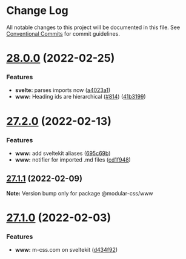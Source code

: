# Change Log

All notable changes to this project will be documented in this file.
See [Conventional Commits](https://conventionalcommits.org) for commit guidelines.

# [28.0.0](https://github.com/tivac/modular-css/compare/v27.2.0...v28.0.0) (2022-02-25)


### Features

* **svelte:** parses imports now ([a4023a1](https://github.com/tivac/modular-css/commit/a4023a1a5f671ffff2d3b420e059860012d5b7f9))
* **www:** Heading ids are hierarchical ([#814](https://github.com/tivac/modular-css/issues/814)) ([41b3199](https://github.com/tivac/modular-css/commit/41b31992ccbbdf49287f591c1e63fbe9307a3095))





# [27.2.0](https://github.com/tivac/modular-css/compare/v27.1.1...v27.2.0) (2022-02-13)


### Features

* **www:** add sveltekit aliases ([695c69b](https://github.com/tivac/modular-css/commit/695c69b3343336beaf6dd536b2a94ea702fae201))
* **www:** notifier for imported .md files ([cd1f948](https://github.com/tivac/modular-css/commit/cd1f948a1ff5e76c574da011f475c523bb18876d))





## [27.1.1](https://github.com/tivac/modular-css/compare/v27.1.0...v27.1.1) (2022-02-09)

**Note:** Version bump only for package @modular-css/www





# [27.1.0](https://github.com/tivac/modular-css/compare/v27.0.3...v27.1.0) (2022-02-03)


### Features

* **www:** m-css.com on sveltekit ([d434f92](https://github.com/tivac/modular-css/commit/d434f927a4201df8d66cd7ed5ea2be63daa42b7a))
